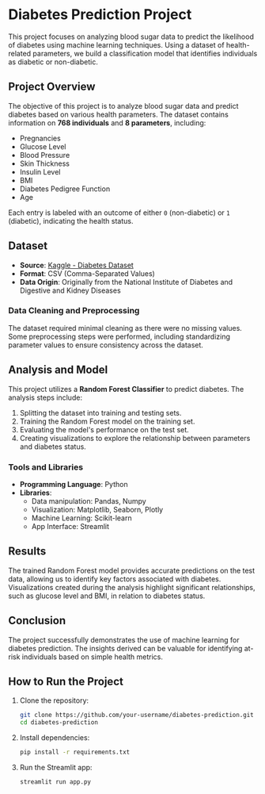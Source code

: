 # Diabetes Prediction Project

This project focuses on analyzing blood sugar data to predict the likelihood of diabetes using machine learning techniques. Using a dataset of health-related parameters, we build a classification model that identifies individuals as diabetic or non-diabetic.

## Project Overview

The objective of this project is to analyze blood sugar data and predict diabetes based on various health parameters. The dataset contains information on **768 individuals** and **8 parameters**, including:

- Pregnancies
- Glucose Level
- Blood Pressure
- Skin Thickness
- Insulin Level
- BMI
- Diabetes Pedigree Function
- Age

Each entry is labeled with an outcome of either `0` (non-diabetic) or `1` (diabetic), indicating the health status.

## Dataset

- **Source**: [Kaggle - Diabetes Dataset](https://www.kaggle.com/uciml/pima-indians-diabetes-database)
- **Format**: CSV (Comma-Separated Values)
- **Data Origin**: Originally from the National Institute of Diabetes and Digestive and Kidney Diseases

### Data Cleaning and Preprocessing

The dataset required minimal cleaning as there were no missing values. Some preprocessing steps were performed, including standardizing parameter values to ensure consistency across the dataset.

## Analysis and Model

This project utilizes a **Random Forest Classifier** to predict diabetes. The analysis steps include:

1. Splitting the dataset into training and testing sets.
2. Training the Random Forest model on the training set.
3. Evaluating the model's performance on the test set.
4. Creating visualizations to explore the relationship between parameters and diabetes status.

### Tools and Libraries

- **Programming Language**: Python
- **Libraries**:
  - Data manipulation: Pandas, Numpy
  - Visualization: Matplotlib, Seaborn, Plotly
  - Machine Learning: Scikit-learn
  - App Interface: Streamlit

## Results

The trained Random Forest model provides accurate predictions on the test data, allowing us to identify key factors associated with diabetes. Visualizations created during the analysis highlight significant relationships, such as glucose level and BMI, in relation to diabetes status.

## Conclusion

The project successfully demonstrates the use of machine learning for diabetes prediction. The insights derived can be valuable for identifying at-risk individuals based on simple health metrics.

## How to Run the Project

1. Clone the repository:
   ```bash
   git clone https://github.com/your-username/diabetes-prediction.git
   cd diabetes-prediction
   ```

2. Install dependencies:
   ```bash
   pip install -r requirements.txt
   ```

3. Run the Streamlit app:
   ```bash
   streamlit run app.py
   ```

